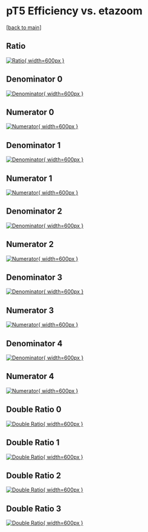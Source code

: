 # pT5 Efficiency vs. etazoom

[[back to main](./)]



## Ratio

[![Ratio](../mtv/var/pT5_vtr_211_0_eff_etazoom.png){ width=600px }](../mtv/var/pT5_vtr_211_0_eff_etazoom.pdf)

## Denominator 0

[![Denominator](../mtv/den/pT5_vtr_211_0_eff_etazoom_den0.png){ width=600px }](../mtv/den/pT5_vtr_211_0_eff_etazoom_den0.pdf)

## Numerator 0

[![Numerator](../mtv/num/pT5_vtr_211_0_eff_etazoom_num0.png){ width=600px }](../mtv/num/pT5_vtr_211_0_eff_etazoom_num0.pdf)

## Denominator 1

[![Denominator](../mtv/den/pT5_vtr_211_0_eff_etazoom_den1.png){ width=600px }](../mtv/den/pT5_vtr_211_0_eff_etazoom_den1.pdf)

## Numerator 1

[![Numerator](../mtv/num/pT5_vtr_211_0_eff_etazoom_num1.png){ width=600px }](../mtv/num/pT5_vtr_211_0_eff_etazoom_num1.pdf)

## Denominator 2

[![Denominator](../mtv/den/pT5_vtr_211_0_eff_etazoom_den2.png){ width=600px }](../mtv/den/pT5_vtr_211_0_eff_etazoom_den2.pdf)

## Numerator 2

[![Numerator](../mtv/num/pT5_vtr_211_0_eff_etazoom_num2.png){ width=600px }](../mtv/num/pT5_vtr_211_0_eff_etazoom_num2.pdf)

## Denominator 3

[![Denominator](../mtv/den/pT5_vtr_211_0_eff_etazoom_den3.png){ width=600px }](../mtv/den/pT5_vtr_211_0_eff_etazoom_den3.pdf)

## Numerator 3

[![Numerator](../mtv/num/pT5_vtr_211_0_eff_etazoom_num3.png){ width=600px }](../mtv/num/pT5_vtr_211_0_eff_etazoom_num3.pdf)

## Denominator 4

[![Denominator](../mtv/den/pT5_vtr_211_0_eff_etazoom_den4.png){ width=600px }](../mtv/den/pT5_vtr_211_0_eff_etazoom_den4.pdf)

## Numerator 4

[![Numerator](../mtv/num/pT5_vtr_211_0_eff_etazoom_num4.png){ width=600px }](../mtv/num/pT5_vtr_211_0_eff_etazoom_num4.pdf)

## Double Ratio 0

[![Double Ratio](../mtv/ratio/pT5_vtr_211_0_eff_etazoom_ratio0.png){ width=600px }](../mtv/ratio/pT5_vtr_211_0_eff_etazoom_ratio0.pdf)

## Double Ratio 1

[![Double Ratio](../mtv/ratio/pT5_vtr_211_0_eff_etazoom_ratio1.png){ width=600px }](../mtv/ratio/pT5_vtr_211_0_eff_etazoom_ratio1.pdf)

## Double Ratio 2

[![Double Ratio](../mtv/ratio/pT5_vtr_211_0_eff_etazoom_ratio2.png){ width=600px }](../mtv/ratio/pT5_vtr_211_0_eff_etazoom_ratio2.pdf)

## Double Ratio 3

[![Double Ratio](../mtv/ratio/pT5_vtr_211_0_eff_etazoom_ratio3.png){ width=600px }](../mtv/ratio/pT5_vtr_211_0_eff_etazoom_ratio3.pdf)


